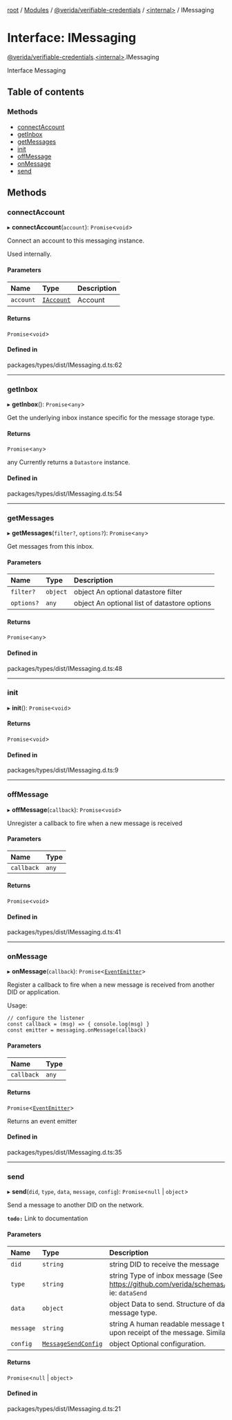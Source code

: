 [root](../README.md) / [Modules](../modules.md) / [@verida/verifiable-credentials](../modules/verida_verifiable_credentials.md) / [<internal\>](../modules/verida_verifiable_credentials._internal_.md) / IMessaging

# Interface: IMessaging

[@verida/verifiable-credentials](../modules/verida_verifiable_credentials.md).[<internal\>](../modules/verida_verifiable_credentials._internal_.md).IMessaging

Interface Messaging

## Table of contents

### Methods

- [connectAccount](verida_verifiable_credentials._internal_.IMessaging.md#connectaccount)
- [getInbox](verida_verifiable_credentials._internal_.IMessaging.md#getinbox)
- [getMessages](verida_verifiable_credentials._internal_.IMessaging.md#getmessages)
- [init](verida_verifiable_credentials._internal_.IMessaging.md#init)
- [offMessage](verida_verifiable_credentials._internal_.IMessaging.md#offmessage)
- [onMessage](verida_verifiable_credentials._internal_.IMessaging.md#onmessage)
- [send](verida_verifiable_credentials._internal_.IMessaging.md#send)

## Methods

### connectAccount

▸ **connectAccount**(`account`): `Promise`<`void`\>

Connect an account to this messaging instance.

Used internally.

#### Parameters

| Name | Type | Description |
| :------ | :------ | :------ |
| `account` | [`IAccount`](verida_verifiable_credentials._internal_.IAccount.md) | Account |

#### Returns

`Promise`<`void`\>

#### Defined in

packages/types/dist/IMessaging.d.ts:62

___

### getInbox

▸ **getInbox**(): `Promise`<`any`\>

Get the underlying inbox instance specific for the message storage type.

#### Returns

`Promise`<`any`\>

any Currently returns a `Datastore` instance.

#### Defined in

packages/types/dist/IMessaging.d.ts:54

___

### getMessages

▸ **getMessages**(`filter?`, `options?`): `Promise`<`any`\>

Get messages from this inbox.

#### Parameters

| Name | Type | Description |
| :------ | :------ | :------ |
| `filter?` | `object` | object An optional datastore filter |
| `options?` | `any` | object An optional list of datastore options |

#### Returns

`Promise`<`any`\>

#### Defined in

packages/types/dist/IMessaging.d.ts:48

___

### init

▸ **init**(): `Promise`<`void`\>

#### Returns

`Promise`<`void`\>

#### Defined in

packages/types/dist/IMessaging.d.ts:9

___

### offMessage

▸ **offMessage**(`callback`): `Promise`<`void`\>

Unregister a callback to fire when a new message is received

#### Parameters

| Name | Type |
| :------ | :------ |
| `callback` | `any` |

#### Returns

`Promise`<`void`\>

#### Defined in

packages/types/dist/IMessaging.d.ts:41

___

### onMessage

▸ **onMessage**(`callback`): `Promise`<[`EventEmitter`](../classes/verida_verifiable_credentials._internal_.EventEmitter-1.md)\>

Register a callback to fire when a new message is received from another DID or application.

Usage:

```
// configure the listener
const callback = (msg) => { console.log(msg) }
const emitter = messaging.onMessage(callback)
```

#### Parameters

| Name | Type |
| :------ | :------ |
| `callback` | `any` |

#### Returns

`Promise`<[`EventEmitter`](../classes/verida_verifiable_credentials._internal_.EventEmitter-1.md)\>

Returns an event emitter

#### Defined in

packages/types/dist/IMessaging.d.ts:35

___

### send

▸ **send**(`did`, `type`, `data`, `message`, `config`): `Promise`<``null`` \| `object`\>

Send a message to another DID on the network.

**`todo:`** Link to documentation

#### Parameters

| Name | Type | Description |
| :------ | :------ | :------ |
| `did` | `string` | string DID to receive the message |
| `type` | `string` | string Type of inbox message (See https://github.com/verida/schemas/tree/master/schemas/inbox/type). ie: `dataSend` |
| `data` | `object` | object Data to send. Structure of data will depend on the inbox message type. |
| `message` | `string` | string A human readable message that will be displayed to the user upon receipt of the message. Similar to an email subject. |
| `config` | [`MessageSendConfig`](verida_verifiable_credentials._internal_.MessageSendConfig.md) | object Optional configuration. |

#### Returns

`Promise`<``null`` \| `object`\>

#### Defined in

packages/types/dist/IMessaging.d.ts:21
